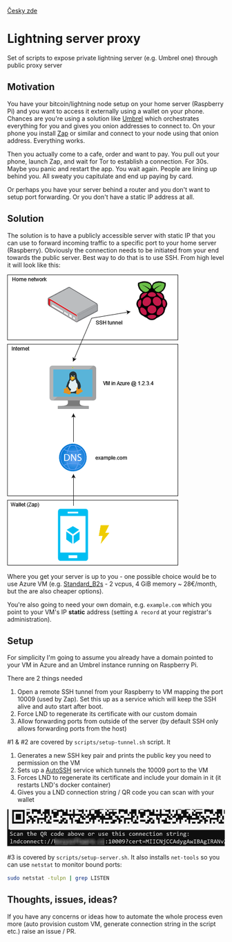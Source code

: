 [Česky zde](README_cs.md)

# Lightning server proxy
Set of scripts to expose private lightning server (e.g. Umbrel one) through public proxy server

## Motivation
You have your bitcoin/lightning node setup on your home server (Raspberry Pi) and you want to access it externally using a wallet on your phone. Chances are you're using a solution like [Umbrel](https://getumbrel.com/) which orchestrates everything for you and gives you onion addresses to connect to. On your phone you install [Zap](https://github.com/LN-Zap/) or similar and connect to your node using that onion address. Everything works. 

Then you actually come to a cafe, order and want to pay. You pull out your phone, launch Zap, and wait for Tor to establish a connection. For 30s. Maybe you panic and restart the app. You wait again. People are lining up behind you. All sweaty you capitulate and end up paying by card. 

Or perhaps you have your server behind a router and you don't want to setup port forwarding. Or you don't have a static IP address at all.

## Solution
The solution is to have a publicly accessible server with static IP that you can use to forward incoming traffic to a specific port to your home server (Raspberry). Obviously the connection needs to be initiated from your end towards the public server. Best way to do that is to use SSH. From high level it will look like this:

![Overview](img/overview.png)

Where you get your server is up to you - one possible choice would be to use Azure VM (e.g. [Standard_B2s](https://docs.microsoft.com/en-us/azure/virtual-machines/sizes-b-series-burstable) - 2 vcpus, 4 GiB memory ~ 28€/month, but the are also cheaper options).

You're also going to need your own domain, e.g. `example.com` which you point to your VM's IP **static** address (setting `A record` at your registrar's administration).

## Setup

For simplicity I'm going to assume you already have a domain pointed to your VM in Azure and an Umbrel instance running on Raspberry Pi.

There are 2 things needed

1. Open a remote SSH tunnel from your Raspberry to VM mapping the port 10009 (used by Zap). Set this up as a service which will keep the SSH alive and auto start after boot.
2. Force LND to regenerate its certificate with our custom domain
3. Allow forwarding ports from outside of the server (by default SSH only allows forwarding ports from the host)

#1 & #2 are covered by `scripts/setup-tunnel.sh` script. It

1. Generates a new SSH key pair and prints the public key you need to permission on the VM
2. Sets up a [AutoSSH](https://www.everythingcli.org/ssh-tunnelling-for-fun-and-profit-autossh/) service which tunnels the 10009 port to the VM
3. Forces LND to regenerate its certificate and include your domain in it (it restarts LND's docker container)
4. Gives you a LND connection string / QR code you can scan with your wallet

![QR Code](img/qr.png)

#3 is covered by `scripts/setup-server.sh`. It also installs `net-tools` so you can use `netstat` to monitor bound ports:
```bash
sudo netstat -tulpn | grep LISTEN
``` 

## Thoughts, issues, ideas?
If you have any concerns or ideas how to automate the whole process even more (auto provision custom VM, generate connection string in the script etc.) raise an issue / PR.